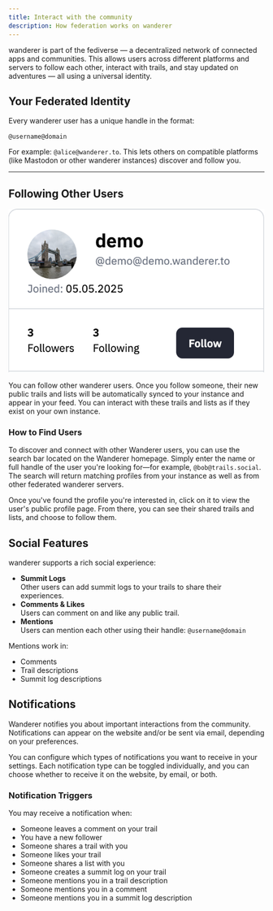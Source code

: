 ```yaml
---
title: Interact with the community
description: How federation works on wanderer
---
```


wanderer is part of the fediverse — a decentralized network of connected apps and communities. This allows users across different platforms and servers to follow each other, interact with trails, and stay updated on adventures — all using a universal identity.

## Your Federated Identity

Every wanderer user has a unique handle in the format:

```
@username@domain
```


For example: `@alice@wanderer.to`. This lets others on compatible platforms (like Mastodon or other wanderer instances) discover and follow you.

---

## Following Other Users

![Follow user](../../../assets/guides/wanderer_follow.png)


You can follow other wanderer users. Once you follow someone, their new public trails and lists will be automatically synced to your instance and appear in your feed. You can interact with these trails and lists as if they exist on your own instance.

### How to Find Users

To discover and connect with other Wanderer users, you can use the search bar located on the Wanderer homepage. Simply enter the name or full handle of the user you're looking for—for example, `@bob@trails.social`. The search will return matching profiles from your instance as well as from other federated wanderer servers.

Once you've found the profile you're interested in, click on it to view the user's public profile page. From there, you can see their shared trails and lists, and choose to follow them.

## Social Features

wanderer supports a rich social experience:

- **Summit Logs**  
  Other users can add summit logs to your trails to share their experiences.
- **Comments & Likes**  
  Users can comment on and like any public trail.
- **Mentions**  
  Users can mention each other using their handle: `@username@domain`


Mentions work in:
- Comments
- Trail descriptions
- Summit log descriptions

## Notifications

Wanderer notifies you about important interactions from the community. Notifications can appear on the website and/or be sent via email, depending on your preferences.

You can configure which types of notifications you want to receive in your settings. Each notification type can be toggled individually, and you can choose whether to receive it on the website, by email, or both.

### Notification Triggers

You may receive a notification when:

- Someone leaves a comment on your trail
- You have a new follower
- Someone shares a trail with you
- Someone likes your trail
- Someone shares a list with you
- Someone creates a summit log on your trail
- Someone mentions you in a trail description
- Someone mentions you in a comment
- Someone mentions you in a summit log description